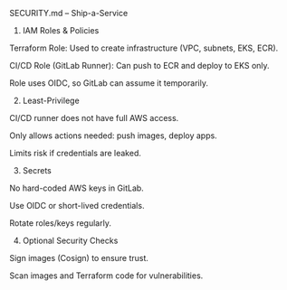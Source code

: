 SECURITY.md – Ship-a-Service
1. IAM Roles & Policies

Terraform Role: Used to create infrastructure (VPC, subnets, EKS, ECR).

CI/CD Role (GitLab Runner): Can push to ECR and deploy to EKS only.

Role uses OIDC, so GitLab can assume it temporarily.

2. Least-Privilege

CI/CD runner does not have full AWS access.

Only allows actions needed: push images, deploy apps.

Limits risk if credentials are leaked.

3. Secrets

No hard-coded AWS keys in GitLab.

Use OIDC or short-lived credentials.

Rotate roles/keys regularly.

4. Optional Security Checks

Sign images (Cosign) to ensure trust.

Scan images and Terraform code for vulnerabilities.
